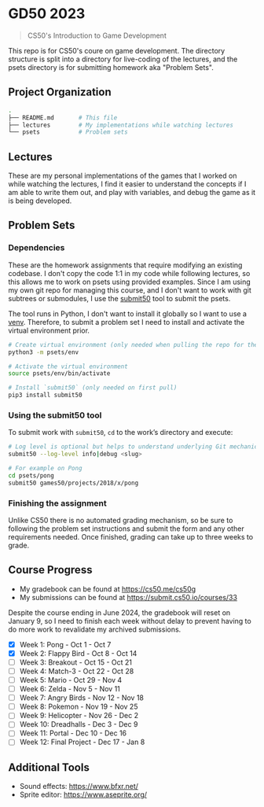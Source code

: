 # GD50 2023

> CS50's Introduction to Game Development

This repo is for CS50's coure on game development. The directory structure is split into a directory for live-coding of the lectures, and the psets directory is for submitting homework aka "Problem Sets".

## Project Organization

```sh
.
├── README.md       # This file
├── lectures        # My implementations while watching lectures
└── psets           # Problem sets
```

## Lectures

These are my personal implementations of the games that I worked on while watching the lectures, I find it easier to understand the concepts if I am able to write them out, and play with variables, and debug the game as it is being developed.

## Problem Sets

### Dependencies

These are the homework assignments that require modifying an existing codebase. I don't copy the code 1:1 in my code while following lectures, so this allows me to work on psets using provided examples. Since I am using my own git repo for managing this course, and I don't want to work with git subtrees or submodules, I use the [submit50](https://cs50.readthedocs.io/submit50/) tool to submit the psets.

The tool runs in Python, I don't want to install it globally so I want to use a [venv](https://docs.python.org/3/library/venv.html). Therefore, to submit a problem set I need to install and activate the virtual environment prior.

```sh
# Create virtual environment (only needed when pulling the repo for the first time)
python3 -m psets/env

# Activate the virtual environment
source psets/env/bin/activate

# Install `submit50` (only needed on first pull)
pip3 install submit50
```

### Using the submit50 tool

To submit work with `submit50`, `cd` to the work’s directory and execute:

```sh
# Log level is optional but helps to understand underlying Git mechanics
submit50 --log-level info|debug <slug>

# For example on Pong
cd psets/pong
submit50 games50/projects/2018/x/pong
```

### Finishing the assignment

Unlike CS50 there is no automated grading mechanism, so be sure to following the problem set instructions and submit the form and any other requirements needed. Once finished, grading can take up to three weeks to grade.

## Course Progress

- My gradebook can be found at https://cs50.me/cs50g
- My submissions can be found at https://submit.cs50.io/courses/33

Despite the course ending in June 2024, the gradebook will reset on January 9, so I need to finish each week without delay to prevent having to do more work to revalidate my archived submissions.

- [x] Week 1: Pong - Oct 1 - Oct 7
- [x] Week 2: Flappy Bird - Oct 8 - Oct 14
- [ ] Week 3: Breakout - Oct 15 - Oct 21
- [ ] Week 4: Match-3 - Oct 22 - Oct 28
- [ ] Week 5: Mario - Oct 29 - Nov 4
- [ ] Week 6: Zelda - Nov 5 - Nov 11
- [ ] Week 7: Angry Birds - Nov 12 - Nov 18
- [ ] Week 8: Pokemon - Nov 19 - Nov 25
- [ ] Week 9: Helicopter - Nov 26 - Dec 2
- [ ] Week 10: Dreadhalls - Dec 3 - Dec 9
- [ ] Week 11: Portal - Dec 10 - Dec 16
- [ ] Week 12: Final Project - Dec 17 - Jan 8

## Additional Tools

- Sound effects: https://www.bfxr.net/
- Sprite editor: https://www.aseprite.org/
